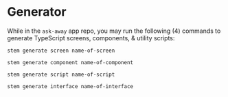 # Generator

While in the `ask-away` app repo, you may run the following (4) commands to generate TypeScript screens, components, & utility scripts:

`stem generate screen name-of-screen`

`stem generate component name-of-component`

`stem generate script name-of-script`

`stem generate interface name-of-interface`
